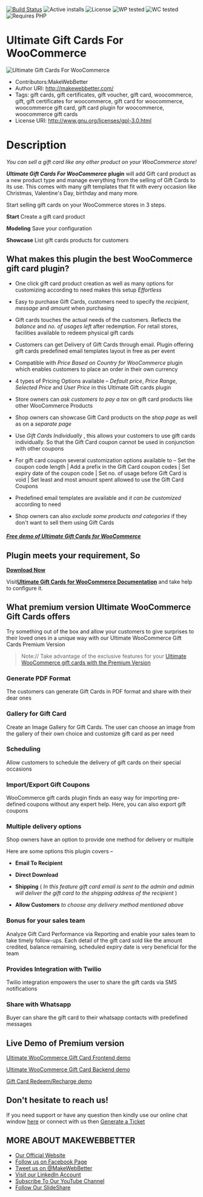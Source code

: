 [![Build Status](https://img.shields.io/travis/twbs/bootstrap/v4-dev.svg)](https://travis-ci.org/twbs/bootstrap) ![Active installs](https://img.shields.io/badge/Active-300%2B-brightgreen) ![License](https://img.shields.io/badge/License-GPLv3%20or%20later-yellowgreen) ![WP tested](https://img.shields.io/badge/WP%20tested-5.5-brightgreen) ![WC tested](https://img.shields.io/badge/WC%20tested-4.5-brightgreen) ![Requires PHP](https://img.shields.io/badge/Requires%20PHP-5.6-blue)
# Ultimate Gift Cards For WooCommerce
![Ultimate Gift Cards For WooCommerce](https://ps.w.org/woo-gift-cards-lite/assets/banner-772x250.png)
* Contributors:MakeWebBetter
* Author URI: http://makewebbetter.com/
* Tags: gift cards, gift certificates, gift voucher, gift card, woocommerce, gift, gift certificates for woocommerce, gift card for woocommerce, woocommerce gift card, gift card plugin for woocommerce, woocommerce gift cards
* License URI: http://www.gnu.org/licenses/gpl-3.0.html


# Description

_You can sell a gift card like any other product on your WooCommerce store!_

_**Ultimate Gift Cards For WooCommerce**_  **plugin** will add Gift card product as a new product type and manage everything from the selling of Gift Cards to its use. This comes with many gift templates that fit with every occasion like Christmas, Valentine&#39;s Day, birthday and many more.

Start selling gift cards on your WooCommerce stores in 3 steps.

**Start**      Create a gift card product

**Modeling**   Save your configuration

**Showcase**   List gift cards products for customers

## What makes this plugin the best WooCommerce gift card plugin?

- One click gift card product creation as well as many options for customizing according to need makes this setup _Effortless_

- Easy to purchase Gift Cards, customers need to specify the _recipient_, _message_ and _amount_ when purchasing

- Gift cards touches the actual needs of the customers. Reflects the _balance_ and _no. of usages left_ after redemption. For retail stores, facilities available to redeem physical gift cards

- Customers can get Delivery of Gift Cards through email. Plugin offering gift cards predefined email templates layout in free as per event

- Compatible with _Price Based on Country for WooCommerce_ plugin which enables customers to place an order in their own currency

- 4 types of Pricing Options available – _Default price_, _Price Range_, _Selected Price_ and _User Price_ in this Ultimate Gift cards plugin

- Store owners can _ask customers to pay a tax_ on gift card products like other WooCommerce Products

- Shop owners can showcase Gift Card products on the _shop page_ as well as on a _separate page_

- Use _Gift Cards Individually_ , this allows your customers to use gift cards individually. So that the Gift Card coupon cannot be used in conjunction with other coupons

- For gift card coupon several customization options available to – Set the coupon code length | Add a prefix in the Gift Card coupon codes | Set expiry date of the coupon code | Set no. of usage before Gift Card is void | Set least and most amount spent allowed to use the Gift Card Coupons

- Predefined email templates are available and _it can be customized_ according to need

- Shop owners can also _exclude some products and categories_ if they don&#39;t want to sell them using Gift Cards

#### [_Free demo of Ultimate Gift Cards for WooCommerce_](https://demo.makewebbetter.com/ultimate-woocommerce-giftcard-lite/product/makewebbetter-gift-card/?utm_source=MWB-giftcard-git&amp;utm_medium=MWB-git-Page&amp;utm_campaign=freeDemo)

## Plugin meets your requirement, So

**[Download Now](https://downloads.wordpress.org/plugin/woo-gift-cards-lite.zip)**

Visit[**Ultimate Gift Cards for WooCommerce Documentation**](http://docs.makewebbetter.com/woocommerce-gift-cards-lite/?utm_source=MWB-giftcard-git&amp;utm_medium=MWB-git-Page&amp;utm_campaign=pluginDoc) and take help to configure it.

## What premium version Ultimate WooCommerce Gift Cards offers

Try something out of the box and allow your customers to give surprises to their loved ones in a unique way with our Ultimate WooCommerce Gift Cards Premium Version

> Note:// Take advantage of the exclusive features for your [Ultimate WooCommerce gift cards with the Premium Version](https://makewebbetter.com/product/giftware-woocommerce-gift-cards/?utm_source=mwb-giftcard-git&amp;utm_medium=mwb-git&amp;utm_campaign=giftcard-git)

### Generate PDF Format

The customers can generate Gift Cards in PDF format and share with their dear ones

### Gallery for Gift Card

Create an Image Gallery for Gift Cards. The user can choose an image from the gallery of their own choice and customize gift card as per need

### Scheduling

Allow customers to schedule the delivery of gift cards on their special occasions

### Import/Export Gift Coupons

WooCommerce gift cards plugin finds an easy way for importing pre-defined coupons without any expert help. Here, you can also export gift coupons

### Multiple delivery options

Shop owners have an option to provide one method for delivery or multiple

Here are some options this plugin covers –

*  **Email To Recipient**

*  **Direct Download**

*  **Shipping** ( _In this feature gift card email is sent to the admin and admin will deliver the gift card to the shipping address of the recipient_ )

*  **Allow Customers** _to choose any delivery method mentioned above_

### Bonus for your sales team

Analyze Gift Card Performance via Reporting and enable your sales team to take timely follow-ups. Each detail of the gift card sold like the amount credited, balance remaining, scheduled expiry date is very beneficial for the team

### Provides Integration with Twilio

Twilio integration empowers the user to share the gift cards via SMS notifications

### Share with Whatsapp

Buyer can share the gift card to their whatsapp contacts with predefined messages

## Live Demo of Premium version

[Ultimate WooCommerce Gift Card Frontend demo](https://demo.makewebbetter.com/giftware-woocommerce-gift-cards/?utm_source=MWB-giftcard-org&amp;utm_medium=MWB-ORG-Page&amp;utm_campaign=frontend)

[Ultimate WooCommerce Gift Card Backend demo](http://demo.makewebbetter.com/woocommerce-ultimate-gift-cards/request-for-personal-demo/?utm_source=MWB-giftcard-org&amp;utm_medium=MWB-ORG-Page&amp;utm_campaign=backend)

[Gift Card Redeem/Recharge demo](https://demo.makewebbetter.com/giftware-woocommerce-gift-cards/redeem-recharge-gift-card-vouchers/?utm_source=MWB-giftcard-org&amp;utm_medium=MWB-ORG-Page&amp;utm_campaign=redeem)

## Don&#39;t hesitate to reach us!

If you need support or have any question then kindly use our online chat window [here](https://makewebbetter.com/?utm_source=MWB-giftcard-org&amp;utm_medium=MWB-org-page&amp;utm_campaign=MWB-giftcard-org) or connect with us then [Generate a Ticket](https://makewebbetter.freshdesk.com/support/tickets/new)

## MORE ABOUT MAKEWEBBETTER

- [Our Official Website](https://makewebbetter.com/?utm_source=MWB-giftcard-org&amp;utm_medium=MWB-org-page&amp;utm_campaign=MWB-giftcard-org)
- [Follow us on Facebook Page](https://www.facebook.com/makewebbetter)
- [Tweet us on @MakeWebBetter](https://twitter.com/makewebbetter)
- [Visit our LinkedIn Account](https://www.linkedin.com/company/makewebbetter)
- [Subscribe To Our YouTube Channel](https://www.youtube.com/channel/UC7nYNf0JETOwW3GOD_EW2Ag)
- [Follow Our SlideShare](https://www.slideshare.net/MakeWebBetter)
